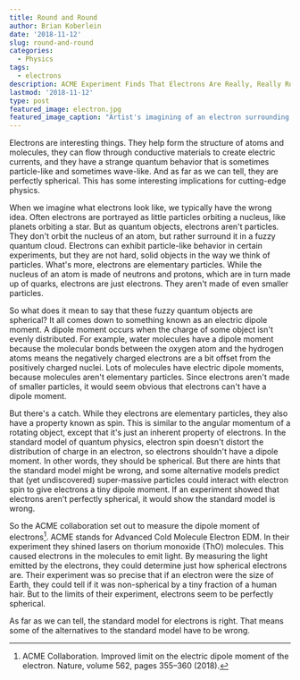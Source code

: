 ```yaml
---
title: Round and Round
author: Brian Koberlein
date: '2018-11-12'
slug: round-and-round
categories:
  - Physics
tags:
  - electrons
description: ACME Experiment Finds That Electrons Are Really, Really Round
lastmod: '2018-11-12'
type: post
featured_image: electron.jpg
featured_image_caption: "Artist's imagining of an electron surrounding the nucleus of an atom. Credit: Nicolle R. Fuller, National Science Foundation."
---
```


Electrons are interesting things. They help form the structure of atoms and molecules, they can flow through conductive materials to create electric currents, and they have a strange quantum behavior that is sometimes particle-like and sometimes wave-like. And as far as we can tell, they are perfectly spherical. This has some interesting implications for cutting-edge physics.

When we imagine what electrons look like, we typically have the wrong idea. Often electrons are portrayed as little particles orbiting a nucleus, like planets orbiting a star. But as quantum objects, electrons aren't particles. They don't orbit the nucleus of an atom, but rather surround it in a fuzzy quantum cloud. Electrons can exhibit particle-like behavior in certain experiments, but they are not hard, solid objects in the way we think of particles. What's more, electrons are elementary particles. While the nucleus of an atom is made of neutrons and protons, which are in turn made up of quarks, electrons are just electrons. They aren't made of even smaller particles.

So what does it mean to say that these fuzzy quantum objects are spherical? It all comes down to something known as an electric dipole moment. A dipole moment occurs when the charge of some object isn't evenly distributed. For example, water molecules have a dipole moment because the molecular bonds between the oxygen atom and the hydrogen atoms means the negatively charged electrons are a bit offset from the positively charged nuclei. Lots of molecules have electric dipole moments, because molecules aren't elementary particles. Since electrons aren't made of smaller particles, it would seem obvious that electrons can't have a dipole moment.

But there's a catch. While they electrons are elementary particles, they also have a property known as spin. This is similar to the angular momentum of a rotating object, except that it's just an inherent property of electrons. In the standard model of quantum physics, electron spin doesn't distort the distribution of charge in an electron, so electrons shouldn't have a dipole moment. In other words, they should be spherical. But there are hints that the standard model might be wrong, and some alternative models predict that (yet undiscovered) super-massive particles could interact with electron spin to give electrons a tiny dipole moment. If an experiment showed that electrons aren't perfectly spherical, it would show the standard model is wrong.

So the ACME collaboration set out to measure the dipole moment of electrons[^1]. ACME stands for Advanced Cold Molecule Electron EDM. In their experiment they shined lasers on thorium monoxide (ThO) molecules. This caused electrons in the molecules to emit light. By measuring the light emitted by the electrons, they could determine just how spherical electrons are. Their experiment was so precise that if an electron were the size of Earth, they could tell if it was non-spherical by a tiny fraction of a human hair. But to the limits of their experiment, electrons seem to be perfectly spherical.

As far as we can tell, the standard model for electrons is right. That means some of the alternatives to the standard model have to be wrong.

[^1]: ACME Collaboration. Improved limit on the electric dipole moment of the electron. Nature, volume 562, pages 355–360 (2018).